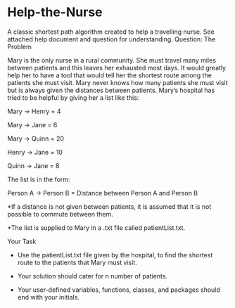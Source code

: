 # Help-the-Nurse
A classic shortest path algorithm created to help a travelling nurse. See attached help document and question for understanding.
Question:
The Problem

Mary is the only nurse in a rural community. She must travel many miles between patients and this leaves her exhausted most days. It would greatly help her to have a tool that would tell her the shortest route among the patients she must visit. Mary never knows how many patients she must visit but is always given the distances between patients. Mary’s hospital has tried to be helpful by giving her a list like this:

 

Mary -> Henry = 4

Mary -> Jane = 6

Mary -> Quinn = 20

Henry -> Jane = 10

Quinn -> Jane = 8

 

The list is in the form:

Person A -> Person B = Distance between Person A and Person B

*If a distance is not given between patients, it is assumed that it is not possible to commute between them.

*The list is supplied to Mary in a .txt file called patientList.txt.

 

Your Task

- Use the patientList.txt file given by the hospital, to find the shortest route to the patients that Mary must visit.

- Your solution should cater for n number of patients.

- Your user-defined variables, functions, classes, and packages should end with your initials.

